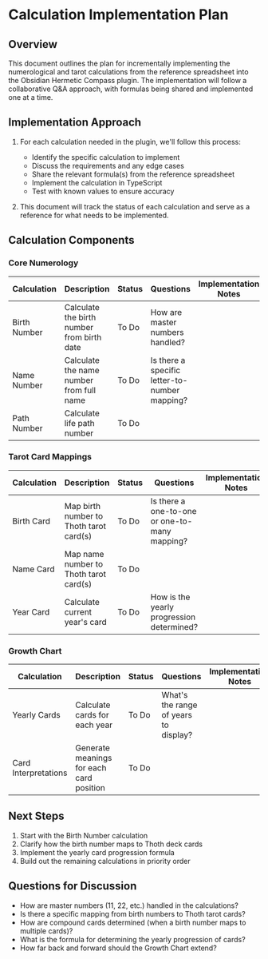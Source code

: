 # Calculation Implementation Plan

## Overview

This document outlines the plan for incrementally implementing the numerological and tarot calculations from the reference spreadsheet into the Obsidian Hermetic Compass plugin. The implementation will follow a collaborative Q&A approach, with formulas being shared and implemented one at a time.

## Implementation Approach

1. For each calculation needed in the plugin, we'll follow this process:
   - Identify the specific calculation to implement
   - Discuss the requirements and any edge cases
   - Share the relevant formula(s) from the reference spreadsheet
   - Implement the calculation in TypeScript
   - Test with known values to ensure accuracy

2. This document will track the status of each calculation and serve as a reference for what needs to be implemented.

## Calculation Components

### Core Numerology

| Calculation | Description | Status | Questions | Implementation Notes |
|-------------|-------------|--------|-----------|----------------------|
| Birth Number | Calculate the birth number from birth date | To Do | How are master numbers handled? | |
| Name Number | Calculate the name number from full name | To Do | Is there a specific letter-to-number mapping? | |
| Path Number | Calculate life path number | To Do | | |

### Tarot Card Mappings

| Calculation | Description | Status | Questions | Implementation Notes |
|-------------|-------------|--------|-----------|----------------------|
| Birth Card | Map birth number to Thoth tarot card(s) | To Do | Is there a one-to-one or one-to-many mapping? | |
| Name Card | Map name number to Thoth tarot card(s) | To Do | | |
| Year Card | Calculate current year's card | To Do | How is the yearly progression determined? | |

### Growth Chart

| Calculation | Description | Status | Questions | Implementation Notes |
|-------------|-------------|--------|-----------|----------------------|
| Yearly Cards | Calculate cards for each year | To Do | What's the range of years to display? | |
| Card Interpretations | Generate meanings for each card position | To Do | | |

## Next Steps

1. Start with the Birth Number calculation
2. Clarify how the birth number maps to Thoth deck cards
3. Implement the yearly card progression formula
4. Build out the remaining calculations in priority order

## Questions for Discussion

- How are master numbers (11, 22, etc.) handled in the calculations?
- Is there a specific mapping from birth numbers to Thoth tarot cards?
- How are compound cards determined (when a birth number maps to multiple cards)?
- What is the formula for determining the yearly progression of cards?
- How far back and forward should the Growth Chart extend? 